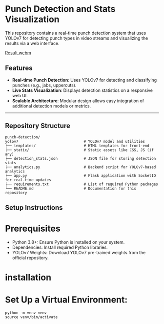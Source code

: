 # Punch Detection and Stats Visualization

This repository contains a real-time punch detection system that uses YOLOv7 for detecting punch types in video streams and visualizing the results via a web interface.



[Result.webm](https://github.com/user-attachments/assets/5efd1451-1832-4ef1-8e35-c3a034673345)


## Features

- **Real-time Punch Detection**: Uses YOLOv7 for detecting and classifying punches (e.g., jabs, uppercuts).
- **Live Stats Visualization**: Displays detection statistics on a responsive web UI.
- **Scalable Architecture**: Modular design allows easy integration of additional detection models or metrics.

---

## Repository Structure

```plaintext
punch-detection/
yolov7                              # YOLOv7 model and utilities
├── templates/                      # HTML templates for front-end
├── static/                         # Static assets like CSS, JS (if any)
├── detection_stats.json            # JSON file for storing detection stats
├── analytics.py                    # Backend script for YOLOv7-based analytics
├── app.py                          # Flask application with SocketIO for real-time updates
├── requirements.txt                # List of required Python packages
└── README.md                       # Documentation for this repository

```
## Setup Instructions
# Prerequisites
- Python 3.8+: Ensure Python is installed on your system.
- Dependencies: Install required Python libraries.
- YOLOv7 Weights: Download YOLOv7 pre-trained weights from the official repository.

# installation
# Set Up a Virtual Environment:
  ```
python -m venv venv
source venv/bin/activate
```


